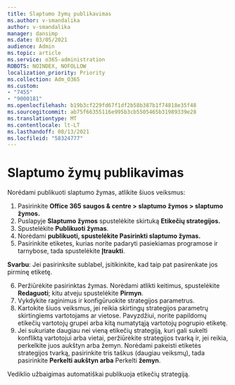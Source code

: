 ```yaml
---
title: Slaptumo žymų publikavimas
ms.author: v-smandalika
author: v-smandalika
manager: dansimp
ms.date: 03/05/2021
audience: Admin
ms.topic: article
ms.service: o365-administration
ROBOTS: NOINDEX, NOFOLLOW
localization_priority: Priority
ms.collection: Adm_O365
ms.custom:
- "7455"
- "9000181"
ms.openlocfilehash: b19b3cf229fd67f1df2b58b387b1f74818e35f48
ms.sourcegitcommit: ab75f66355116e995b3cb5505465b31989339e28
ms.translationtype: MT
ms.contentlocale: lt-LT
ms.lasthandoff: 08/13/2021
ms.locfileid: "58324777"
---
```

# <a name="publish-sensitivity-labels"></a>Slaptumo žymų publikavimas

Norėdami publikuoti slaptumo žymas, atlikite šiuos veiksmus:

1. Pasirinkite **Office 365 saugos & centre > slaptumo žymos > slaptumo žymos.**
2. Puslapyje **Slaptumo žymos** spustelėkite skirtuką **Etikečių strategijos.**
3. Spustelėkite **Publikuoti žymas**.
4. Norėdami **publikuoti, spustelėkite Pasirinkti slaptumo žymas.** 
5. Pasirinkite etiketes, kurias norite padaryti pasiekiamas programose ir tarnybose, tada spustelėkite **Įtraukti**.

**Svarbu**: Jei pasirinksite sublabel, įsitikinkite, kad taip pat pasirenkate jos pirminę etiketę.

6. Peržiūrėkite pasirinktas žymas. Norėdami atlikti keitimus, spustelėkite **Redaguoti**; kitu atveju spustelėkite **Pirmyn**.
7. Vykdykite raginimus ir konfigūruokite strategijos parametrus.
8. Kartokite šiuos veiksmus, jei reikia skirtingų strategijos parametrų skirtingiems vartotojams ar vietose. Pavyzdžiui, norite papildomų etikečių vartotojų grupei arba kitą numatytąją vartotojų pogrupio etiketę.
9. Jei sukuriate daugiau nei vieną etikečių strategiją, kuri gali sukelti konfliktą vartotojui arba vietai, peržiūrėkite strategijos tvarką ir, jei reikia, perkelkite juos aukštyn arba žemyn. Norėdami pakeisti etiketės strategijos tvarką, pasirinkite tris taškus (daugiau veiksmų), tada pasirinkite **Perkelti aukštyn arba** Perkelti **žemyn**.

Vediklio užbaigimas automatiškai publikuoja etikečių strategiją.


